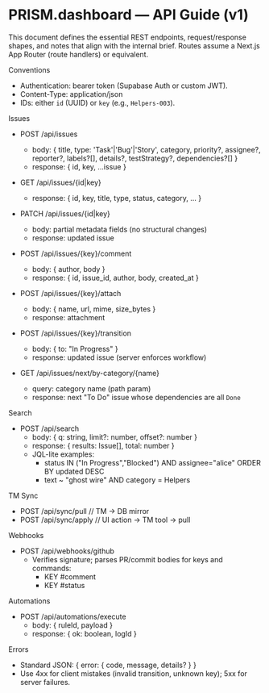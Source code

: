 # PRISM.dashboard — API Guide (v1)

This document defines the essential REST endpoints, request/response shapes, and notes that align with the internal brief. Routes assume a Next.js App Router (route handlers) or equivalent.

Conventions
- Authentication: bearer token (Supabase Auth or custom JWT).
- Content-Type: application/json
- IDs: either `id` (UUID) or `key` (e.g., `Helpers-003`).

Issues
- POST /api/issues
  - body: { title, type: 'Task'|'Bug'|'Story', category, priority?, assignee?, reporter?, labels?[], details?, testStrategy?, dependencies?[] }
  - response: { id, key, ...issue }

- GET /api/issues/{id|key}
  - response: { id, key, title, type, status, category, ... }

- PATCH /api/issues/{id|key}
  - body: partial metadata fields (no structural changes)
  - response: updated issue

- POST /api/issues/{key}/comment
  - body: { author, body }
  - response: { id, issue_id, author, body, created_at }

- POST /api/issues/{key}/attach
  - body: { name, url, mime, size_bytes }
  - response: attachment

- POST /api/issues/{key}/transition
  - body: { to: "In Progress" }
  - response: updated issue (server enforces workflow)

- GET /api/issues/next/by-category/{name}
  - query: category name (path param)
  - response: next "To Do" issue whose dependencies are all `Done`

Search
- POST /api/search
  - body: { q: string, limit?: number, offset?: number }
  - response: { results: Issue[], total: number }
  - JQL-lite examples:
    - status IN ("In Progress","Blocked") AND assignee="alice" ORDER BY updated DESC
    - text ~ "ghost wire" AND category = Helpers

TM Sync
- POST /api/sync/pull      // TM → DB mirror
- POST /api/sync/apply     // UI action → TM tool → pull

Webhooks
- POST /api/webhooks/github
  - Verifies signature; parses PR/commit bodies for keys and commands:
    - KEY #comment <txt>
    - KEY #status <StatusName>

Automations
- POST /api/automations/execute
  - body: { ruleId, payload }
  - response: { ok: boolean, logId }

Errors
- Standard JSON: { error: { code, message, details? } }
- Use 4xx for client mistakes (invalid transition, unknown key); 5xx for server failures.
